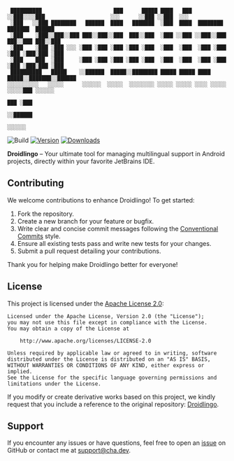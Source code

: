 ```
 ██████████                       ███      █████ ████   ███
░░███░░░░███                     ░░░      ░░███ ░░███  ░░░
 ░███   ░░███ ████████   ██████  ████   ███████  ░███  ████  ████████    ███████  ██████
 ░███    ░███░░███░░███ ███░░███░░███  ███░░███  ░███ ░░███ ░░███░░███  ███░░███ ███░░███
 ░███    ░███ ░███ ░░░ ░███ ░███ ░███ ░███ ░███  ░███  ░███  ░███ ░███ ░███ ░███░███ ░███
 ░███    ███  ░███     ░███ ░███ ░███ ░███ ░███  ░███  ░███  ░███ ░███ ░███ ░███░███ ░███
 ██████████   █████    ░░██████  █████░░████████ █████ █████ ████ █████░░███████░░██████
░░░░░░░░░░   ░░░░░      ░░░░░░  ░░░░░  ░░░░░░░░ ░░░░░ ░░░░░ ░░░░ ░░░░░  ░░░░░███ ░░░░░░
                                                                        ███ ░███
                                                                       ░░██████
                                                                        ░░░░░░
```

![Build](https://github.com/chachako/droidlingo/workflows/Build/badge.svg)
[![Version](https://img.shields.io/jetbrains/plugin/v/MARKETPLACE_ID.svg)](https://plugins.jetbrains.com/plugin/MARKETPLACE_ID)
[![Downloads](https://img.shields.io/jetbrains/plugin/d/MARKETPLACE_ID.svg)](https://plugins.jetbrains.com/plugin/MARKETPLACE_ID)

<!-- Plugin description -->
**Droidlingo** – Your ultimate tool for managing multilingual support in Android projects, directly within your favorite JetBrains IDE.
<!-- Plugin description end -->

## Contributing

We welcome contributions to enhance Droidlingo! To get started:

1. Fork the repository.
2. Create a new branch for your feature or bugfix.
3. Write clear and concise commit messages following the [Conventional Commits](https://www.conventionalcommits.org/) style.
4. Ensure all existing tests pass and write new tests for your changes.
5. Submit a pull request detailing your contributions.

Thank you for helping make Droidlingo better for everyone!

## License

This project is licensed under the [Apache License 2.0](LICENSE):

```
Licensed under the Apache License, Version 2.0 (the "License");
you may not use this file except in compliance with the License.
You may obtain a copy of the License at

    http://www.apache.org/licenses/LICENSE-2.0

Unless required by applicable law or agreed to in writing, software
distributed under the License is distributed on an "AS IS" BASIS,
WITHOUT WARRANTIES OR CONDITIONS OF ANY KIND, either express or implied.
See the License for the specific language governing permissions and
limitations under the License.
```

If you modify or create derivative works based on this project, we kindly request that you include a reference to the original repository: [Droidlingo](https://github.com/chachako/droidlingo).

## Support

If you encounter any issues or have questions, feel free to open an [issue](https://github.com/chachako/droidlingo/issues) on GitHub or contact me at [support@cha.dev](mailto:support@cha.dev).
